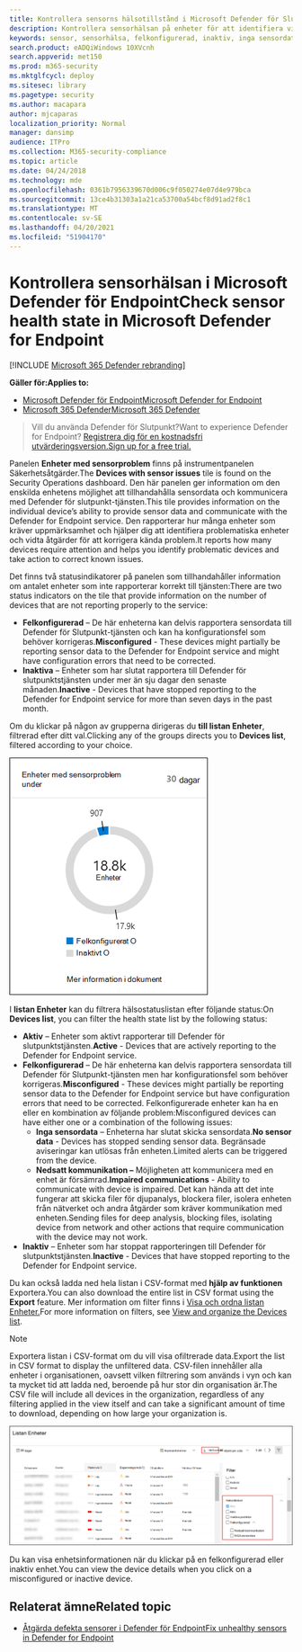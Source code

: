 ```yaml
---
title: Kontrollera sensorns hälsotillstånd i Microsoft Defender för Slutpunkt
description: Kontrollera sensorhälsan på enheter för att identifiera vilka som är felkonfigurerade, inaktiva eller inte rapporterar sensordata.
keywords: sensor, sensorhälsa, felkonfigurerad, inaktiv, inga sensordata, sensordata, nedsatt kommunikation, kommunikation
search.product: eADQiWindows 10XVcnh
search.appverid: met150
ms.prod: m365-security
ms.mktglfcycl: deploy
ms.sitesec: library
ms.pagetype: security
ms.author: macapara
author: mjcaparas
localization_priority: Normal
manager: dansimp
audience: ITPro
ms.collection: M365-security-compliance
ms.topic: article
ms.date: 04/24/2018
ms.technology: mde
ms.openlocfilehash: 0361b7956339670d006c9f050274e07d4e979bca
ms.sourcegitcommit: 13ce4b31303a1a21ca53700a54bcf8d91ad2f8c1
ms.translationtype: MT
ms.contentlocale: sv-SE
ms.lasthandoff: 04/20/2021
ms.locfileid: "51904170"
---
```

# <a name="check-sensor-health-state-in-microsoft-defender-for-endpoint"></a><span data-ttu-id="ba3a8-104">Kontrollera sensorhälsan i Microsoft Defender för Endpoint</span><span class="sxs-lookup"><span data-stu-id="ba3a8-104">Check sensor health state in Microsoft Defender for Endpoint</span></span>

[!INCLUDE [Microsoft 365 Defender rebranding](../../includes/microsoft-defender.md)]

<span data-ttu-id="ba3a8-105">**Gäller för:**</span><span class="sxs-lookup"><span data-stu-id="ba3a8-105">**Applies to:**</span></span>
- [<span data-ttu-id="ba3a8-106">Microsoft Defender för Endpoint</span><span class="sxs-lookup"><span data-stu-id="ba3a8-106">Microsoft Defender for Endpoint</span></span>](https://go.microsoft.com/fwlink/p/?linkid=2154037)
- [<span data-ttu-id="ba3a8-107">Microsoft 365 Defender</span><span class="sxs-lookup"><span data-stu-id="ba3a8-107">Microsoft 365 Defender</span></span>](https://go.microsoft.com/fwlink/?linkid=2118804)

><span data-ttu-id="ba3a8-108">Vill du använda Defender för Slutpunkt?</span><span class="sxs-lookup"><span data-stu-id="ba3a8-108">Want to experience Defender for Endpoint?</span></span> [<span data-ttu-id="ba3a8-109">Registrera dig för en kostnadsfri utvärderingsversion.</span><span class="sxs-lookup"><span data-stu-id="ba3a8-109">Sign up for a free trial.</span></span>](https://www.microsoft.com/microsoft-365/windows/microsoft-defender-atp?ocid=docs-wdatp-checksensor-abovefoldlink)

<span data-ttu-id="ba3a8-110">Panelen **Enheter med sensorproblem** finns på instrumentpanelen Säkerhetsåtgärder.</span><span class="sxs-lookup"><span data-stu-id="ba3a8-110">The **Devices with sensor issues** tile is found on the Security Operations dashboard.</span></span> <span data-ttu-id="ba3a8-111">Den här panelen ger information om den enskilda enhetens möjlighet att tillhandahålla sensordata och kommunicera med Defender för slutpunkt-tjänsten.</span><span class="sxs-lookup"><span data-stu-id="ba3a8-111">This tile provides information on the individual device’s ability to provide sensor data and communicate with the Defender for Endpoint service.</span></span> <span data-ttu-id="ba3a8-112">Den rapporterar hur många enheter som kräver uppmärksamhet och hjälper dig att identifiera problematiska enheter och vidta åtgärder för att korrigera kända problem.</span><span class="sxs-lookup"><span data-stu-id="ba3a8-112">It reports how many devices require attention and helps you identify problematic devices and take action to correct known issues.</span></span>

<span data-ttu-id="ba3a8-113">Det finns två statusindikatorer på panelen som tillhandahåller information om antalet enheter som inte rapporterar korrekt till tjänsten:</span><span class="sxs-lookup"><span data-stu-id="ba3a8-113">There are two status indicators on the tile that provide information on the number of devices that are not reporting properly to the service:</span></span>
- <span data-ttu-id="ba3a8-114">**Felkonfigurerad** – De här enheterna kan delvis rapportera sensordata till Defender för Slutpunkt-tjänsten och kan ha konfigurationsfel som behöver korrigeras.</span><span class="sxs-lookup"><span data-stu-id="ba3a8-114">**Misconfigured** - These devices might partially be reporting sensor data to the Defender for Endpoint service and might have configuration errors that need to be corrected.</span></span>
- <span data-ttu-id="ba3a8-115">**Inaktiva** – Enheter som har slutat rapportera till Defender för slutpunktstjänsten under mer än sju dagar den senaste månaden.</span><span class="sxs-lookup"><span data-stu-id="ba3a8-115">**Inactive** - Devices that have stopped reporting to the Defender for Endpoint service for more than seven days in the past month.</span></span>

<span data-ttu-id="ba3a8-116">Om du klickar på någon av grupperna dirigeras du **till listan Enheter**, filtrerad efter ditt val.</span><span class="sxs-lookup"><span data-stu-id="ba3a8-116">Clicking any of the groups directs you to **Devices list**, filtered according to your choice.</span></span>

![Skärmbild av panelen Enheter med sensorproblem](images/atp-devices-with-sensor-issues-tile.png)

<span data-ttu-id="ba3a8-118">I **listan Enheter** kan du filtrera hälsostatuslistan efter följande status:</span><span class="sxs-lookup"><span data-stu-id="ba3a8-118">On **Devices list**, you can filter the health state list by the following status:</span></span>
- <span data-ttu-id="ba3a8-119">**Aktiv** – Enheter som aktivt rapporterar till Defender för slutpunktstjänsten.</span><span class="sxs-lookup"><span data-stu-id="ba3a8-119">**Active** - Devices that are actively reporting to the Defender for Endpoint service.</span></span>
- <span data-ttu-id="ba3a8-120">**Felkonfigurerad** – De här enheterna kan delvis rapportera sensordata till Defender för Slutpunkt-tjänsten men har konfigurationsfel som behöver korrigeras.</span><span class="sxs-lookup"><span data-stu-id="ba3a8-120">**Misconfigured** - These devices might partially be reporting sensor data to the Defender for Endpoint service but have configuration errors that need to be corrected.</span></span> <span data-ttu-id="ba3a8-121">Felkonfigurerade enheter kan ha en eller en kombination av följande problem:</span><span class="sxs-lookup"><span data-stu-id="ba3a8-121">Misconfigured devices can have either one or a combination of the following issues:</span></span>
  - <span data-ttu-id="ba3a8-122">**Inga sensordata** – Enheterna har slutat skicka sensordata.</span><span class="sxs-lookup"><span data-stu-id="ba3a8-122">**No sensor data** - Devices has stopped sending sensor data.</span></span> <span data-ttu-id="ba3a8-123">Begränsade aviseringar kan utlösas från enheten.</span><span class="sxs-lookup"><span data-stu-id="ba3a8-123">Limited alerts can be triggered from the device.</span></span>
  - <span data-ttu-id="ba3a8-124">**Nedsatt kommunikation –** Möjligheten att kommunicera med en enhet är försämrad.</span><span class="sxs-lookup"><span data-stu-id="ba3a8-124">**Impaired communications** - Ability to communicate with device is impaired.</span></span> <span data-ttu-id="ba3a8-125">Det kan hända att det inte fungerar att skicka filer för djupanalys, blockera filer, isolera enheten från nätverket och andra åtgärder som kräver kommunikation med enheten.</span><span class="sxs-lookup"><span data-stu-id="ba3a8-125">Sending files for deep analysis, blocking files, isolating device from network and other actions that require communication with the device may not work.</span></span>
- <span data-ttu-id="ba3a8-126">**Inaktiv** – Enheter som har stoppat rapporteringen till Defender för slutpunktstjänsten.</span><span class="sxs-lookup"><span data-stu-id="ba3a8-126">**Inactive** - Devices that have stopped reporting to the Defender for Endpoint service.</span></span>

<span data-ttu-id="ba3a8-127">Du kan också ladda ned hela listan i CSV-format med **hjälp av funktionen** Exportera.</span><span class="sxs-lookup"><span data-stu-id="ba3a8-127">You can also download the entire list in CSV format using the **Export** feature.</span></span> <span data-ttu-id="ba3a8-128">Mer information om filter finns i [Visa och ordna listan Enheter.](machines-view-overview.md)</span><span class="sxs-lookup"><span data-stu-id="ba3a8-128">For more information on filters, see [View and organize the Devices list](machines-view-overview.md).</span></span>

>[!NOTE]
><span data-ttu-id="ba3a8-129">Exportera listan i CSV-format om du vill visa ofiltrerade data.</span><span class="sxs-lookup"><span data-stu-id="ba3a8-129">Export the list in CSV format to display the unfiltered data.</span></span> <span data-ttu-id="ba3a8-130">CSV-filen innehåller alla enheter i organisationen, oavsett vilken filtrering som används i vyn och kan ta mycket tid att ladda ned, beroende på hur stor din organisation är.</span><span class="sxs-lookup"><span data-stu-id="ba3a8-130">The CSV file will include all devices in the organization, regardless of any filtering applied in the view itself and can take a significant amount of time to download, depending on how large your organization is.</span></span>

![Skärmbild av listsidan Enheter](images/atp-devices-list-page.png)

<span data-ttu-id="ba3a8-132">Du kan visa enhetsinformationen när du klickar på en felkonfigurerad eller inaktiv enhet.</span><span class="sxs-lookup"><span data-stu-id="ba3a8-132">You can view the device details when you click on a misconfigured or inactive device.</span></span>

## <a name="related-topic"></a><span data-ttu-id="ba3a8-133">Relaterat ämne</span><span class="sxs-lookup"><span data-stu-id="ba3a8-133">Related topic</span></span>
- [<span data-ttu-id="ba3a8-134">Åtgärda defekta sensorer i Defender för Endpoint</span><span class="sxs-lookup"><span data-stu-id="ba3a8-134">Fix unhealthy sensors in Defender for Endpoint</span></span>](fix-unhealthy-sensors.md)
